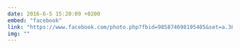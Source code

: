 ```yaml
---
date: 2016-6-5 15:20:09 +0200
embed: "facebook"
link: "https://www.facebook.com/photo.php?fbid=985874698195405&set=a.381751091941105.1073741825.100003186531392&type=3&theater"
img: ""
---
```

